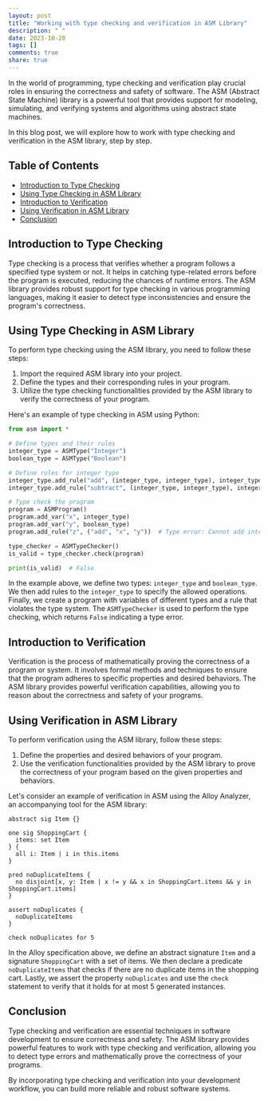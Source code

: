 ```yaml
---
layout: post
title: "Working with type checking and verification in ASM Library"
description: " "
date: 2023-10-20
tags: []
comments: true
share: true
---
```


In the world of programming, type checking and verification play crucial roles in ensuring the correctness and safety of software. The ASM (Abstract State Machine) library is a powerful tool that provides support for modeling, simulating, and verifying systems and algorithms using abstract state machines.

In this blog post, we will explore how to work with type checking and verification in the ASM library, step by step.

## Table of Contents
- [Introduction to Type Checking](#introduction-to-type-checking)
- [Using Type Checking in ASM Library](#using-type-checking-in-asm-library)
- [Introduction to Verification](#introduction-to-verification)
- [Using Verification in ASM Library](#using-verification-in-asm-library)
- [Conclusion](#conclusion)

## Introduction to Type Checking

Type checking is a process that verifies whether a program follows a specified type system or not. It helps in catching type-related errors before the program is executed, reducing the chances of runtime errors. The ASM library provides robust support for type checking in various programming languages, making it easier to detect type inconsistencies and ensure the program's correctness.

## Using Type Checking in ASM Library

To perform type checking using the ASM library, you need to follow these steps:

1. Import the required ASM library into your project.
2. Define the types and their corresponding rules in your program.
3. Utilize the type checking functionalities provided by the ASM library to verify the correctness of your program.

Here's an example of type checking in ASM using Python:

```python
from asm import *

# Define types and their rules
integer_type = ASMType("Integer")
boolean_type = ASMType("Boolean")

# Define rules for integer type
integer_type.add_rule("add", (integer_type, integer_type), integer_type)
integer_type.add_rule("subtract", (integer_type, integer_type), integer_type)

# Type check the program
program = ASMProgram()
program.add_var("x", integer_type)
program.add_var("y", boolean_type)
program.add_rule("z", ("add", "x", "y"))  # Type error: Cannot add integer and boolean

type_checker = ASMTypeChecker()
is_valid = type_checker.check(program)

print(is_valid)  # False
```

In the example above, we define two types: `integer_type` and `boolean_type`. We then add rules to the `integer_type` to specify the allowed operations. Finally, we create a program with variables of different types and a rule that violates the type system. The `ASMTypeChecker` is used to perform the type checking, which returns `False` indicating a type error.

## Introduction to Verification

Verification is the process of mathematically proving the correctness of a program or system. It involves formal methods and techniques to ensure that the program adheres to specific properties and desired behaviors. The ASM library provides powerful verification capabilities, allowing you to reason about the correctness and safety of your programs.

## Using Verification in ASM Library

To perform verification using the ASM library, follow these steps:

1. Define the properties and desired behaviors of your program.
2. Use the verification functionalities provided by the ASM library to prove the correctness of your program based on the given properties and behaviors.

Let's consider an example of verification in ASM using the Alloy Analyzer, an accompanying tool for the ASM library:

```alloy
abstract sig Item {}

one sig ShoppingCart {
  items: set Item
} {
  all i: Item | i in this.items
}

pred noDuplicateItems {
  no disjoint[x, y: Item | x != y && x in ShoppingCart.items && y in ShoppingCart.items]
}

assert noDuplicates {
  noDuplicateItems
}

check noDuplicates for 5
```

In the Alloy specification above, we define an abstract signature `Item` and a signature `ShoppingCart` with a set of items. We then declare a predicate `noDuplicateItems` that checks if there are no duplicate items in the shopping cart. Lastly, we assert the property `noDuplicates` and use the `check` statement to verify that it holds for at most 5 generated instances.

## Conclusion

Type checking and verification are essential techniques in software development to ensure correctness and safety. The ASM library provides powerful features to work with type checking and verification, allowing you to detect type errors and mathematically prove the correctness of your programs.

By incorporating type checking and verification into your development workflow, you can build more reliable and robust software systems.